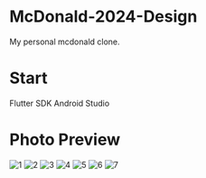 # McDonald-2024-Design
My personal mcdonald clone.

# Start
Flutter SDK
Android Studio

# Photo Preview
![1](https://github.com/user-attachments/assets/d603ca4e-94ff-476c-90b7-acafbe019bd0)
![2](https://github.com/user-attachments/assets/c73cdad2-d227-4fa1-ace4-3534cec33ba2)
![3](https://github.com/user-attachments/assets/6ed87831-9a84-488d-a482-ef399de2e655)
![4](https://github.com/user-attachments/assets/97022a2d-40d3-46fd-a3fc-e6b78fb18c4f)
![5](https://github.com/user-attachments/assets/5601a034-c719-4d7d-9c02-9b4e8ceacfdf)
![6](https://github.com/user-attachments/assets/95f961a5-8c15-4c6e-80ae-0639b0864c27)
![7](https://github.com/user-attachments/assets/e7ab379c-008e-4347-801b-dedeff766f18)
